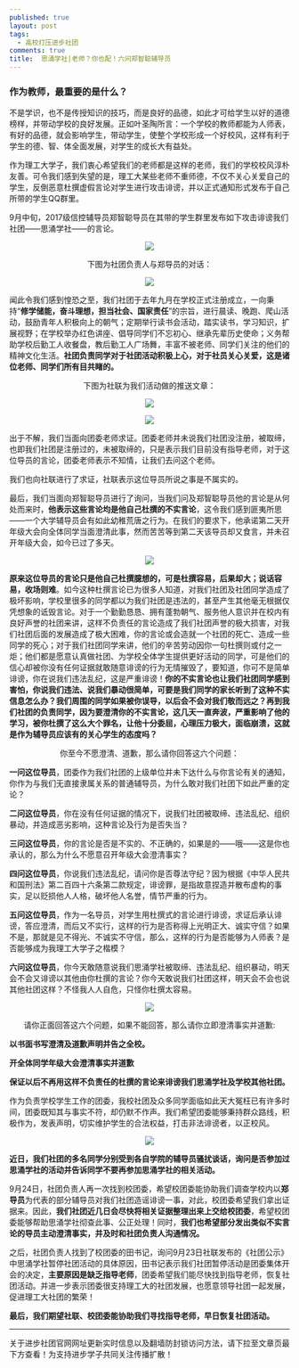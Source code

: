```yaml
---
published: true
layout: post
tags:
  - 高校打压进步社团
comments: true
title:  思涌学社|老师？你也配！六问郑智聪辅导员
---
```



### 作为教师，最重要的是什么？

不是学识，也不是传授知识的技巧，而是良好的品德，如此才可给学生以好的道德榜样，并带动学校的良好发展。正如叶圣陶所言：一个学校的教师都能为人师表，有好的品德，就会影响学生，带动学生，使整个学校形成一个好校风，这样有利于学生的德、智、体全面发展，对学生的成长大有益处。

作为理工大学子，我们衷心希望我们的老师都是这样的老师，我们的学校校风淳朴友善。可令我们感到失望的是，理工大某些老师不重师德，不仅不关心关爱自己的学生，反倒恶意杜撰虚假言论对学生进行攻击诽谤，并以正式通知形式发布于自己所带的学生QQ群里。

9月中旬，2017级信控辅导员郑智聪导员在其带的学生群里发布如下攻击诽谤我们社团——思涌学社——的言论。


<p align="center"> <img src="https://i.loli.net/2018/09/26/5bab1a3a2b564.jpg"> </p>

<p align="center"> 下图为社团负责人与郑导员的对话： </p>

<p align="center"> <img src="https://i.loli.net/2018/09/26/5bab1a8ca71de.jpg"> </p>

闻此令我们感到惶恐之至，我们社团于去年九月在学校正式注册成立，一向秉持“**修学储能，奋斗理想，担当社会、国家责任**”的宗旨，进行晨读、晚跑、爬山活动，鼓励青年人积极向上的朝气；定期举行读书会活动，踏实读书，学习知识，扩展视野；在学校举办红色讲座、倡导同学们不忘初心、继承先辈历史使命；义务帮助学校后勤工人收餐盘，教后勤工人广场舞，丰富不被老师、同学们关注的他们的精神文化生活。**社团负责同学对于社团活动积极上心，对于社员关心关爱，这是诸位老师、同学们所有目共睹的。**

<p align="center"> 下图为社联为我们活动做的推送文章： </p>

<p align="center"> <img src="https://i.loli.net/2018/09/26/5bab1ae0db7bf.jpg"> </p>

<p align="center"> <img src="https://i.loli.net/2018/09/26/5bab1b2124a33.jpg"> </p>

出于不解，我们当面向团委老师求证。团委老师并未说我们社团没注册，被取缔，也即我们社团是注册过的，未被取缔的，只是表示我们目前没有指导老师，对于这位导员的言论，团委老师表示不知情，让我们去问这个老师。

我们也向社联进行了求证，社联表示这位导员所说之事是不属实的。

最后，我们当面向郑智聪导员进行了询问，当我们问及郑智聪导员他的言论是从何处而来时，**他表示这些言论均是他自己杜撰的不实言论**，这令我们感到匪夷所思——一个大学辅导员会有如此幼稚荒唐之行为。在我们的要求下，他承诺第二天开年级大会向全体同学当面澄清此事，然而苦苦等到第二天该导员却又食言，并未召开年级大会，如今已过了多天。

<p align="center"> <img src="https://i.loli.net/2018/09/26/5bab1c0608f07.jpg"> </p>

**原来这位导员的言论只是他自己杜撰臆想的，可是杜撰容易，后果却大；说话容易，收场则难**。如今这种杜撰言论已为很多人知道，对我们社团及社团同学造成了极坏影响，学校里很多的同学都以为我们社团是违法的，甚至产生其他毫无根据仅凭想象的诋毁言论。对于一个勤勤恳恳、拥有蓬勃朝气、服务他人意识并在校内有良好声誉的社团来讲，这样不负责任的言论造成了我们社团声誉的极大损害，对我们社团后面的发展造成了极大困难，你的言论或会造就一个社团的死亡、造成一些同学的死心；对于我们社团同学来讲，他们的辛苦劳动因你一句杜撰则或付之一炬；他们都是愿意认真做社团、为学校全体学生提供更好活动的同学，可是他们的信心却被你没有任何证据就敢随意诽谤的行为无情摧毁了，要知道，你可不是简单诽谤，你在说我们违法乱纪，这是严重诽谤！**你的不实言论也让我们社团同学感到害怕，你说我们违法、说我们暴动很简单，可要是我们同学的家长听到了这种不实信息怎么办？我们周围的同学如果被你误导，以后会不会对我们敬而远之？再到我们社团的负责同学，因为要澄清你的不实言论，这几天一直奔波，严重影响了他的学习，被你杜撰了这么大个罪名，让他十分委屈，心理压力极大，面临崩溃，这就是作为辅导员应该有的关心学生的态度吗？**

<p align="center"> 你至今不愿澄清、道歉，那么请你回答这六个问题： </p>

**一问这位导员**，团委作为我们社团的上级单位并未下达什么与你言论有关的通知，你作为与我们无直接隶属关系的普通辅导员，为什么敢对我们社团下如此严重的定论？

**二问这位导员**，你在没有任何证据的情况下，说我们社团被取缔、违法乱纪、组织暴动，并造成恶劣影响，这种言论及行为是否失当？

**三问这位导员**，你的言论是否是不实的、不正确的，如果是的——哦——这是你也承认的，那么为什么不愿意召开年级大会澄清事实？

**四问这位导员**，你说我们违法乱纪，请问你是否尊法守纪？因为根据《中华人民共和国刑法》第二百四十六条第二款规定，诽谤罪，是指故意捏造并散布虚构的事实，足以贬损他人人格，破坏他人名誉，情节严重的行为。

**五问这位导员**，作为一名导员，对学生用杜撰式的言论进行诽谤，求证后承认诽谤，答应澄清，而后又不实行，这样的行为是否称得上光明正大、诚实守信？如果不是，那就是见不得光、不诚实不守信，那么，这样的行为是否能够为人师表？是否能够成为我理工大学子之楷模？

**六问这位导员**，你今天敢随意说我们思涌学社被取缔、违法乱纪、组织暴动，明天会不会又诽谤以其他由你杜撰的言论？你今天敢说我们社团这样，明天会不会也说其他社团这样？不怪我人人自危，只怪你杜撰太容易。

<p align="center"> <img src="https://i.loli.net/2018/09/26/5bab1ce60d822.jpg"> </p>

<p align="center"> 请你正面回答这六个问题，如果不能回答，那么请你立即澄清事实并道歉: </p>

**以书面书写澄清及道歉声明并告之全校。**

**开全体同学年级大会澄清事实并道歉**

**保证以后不再用这样不负责任的杜撰的言论来诽谤我们思涌学社及学校其他社团。**

作为负责学校学生工作的团委，我校社团及众多同学面临如此天大冤枉已有许多时间，团委既知其与事实不符，却仍默不作声。我们希望团委能够秉持群众路线，积极作为，发表声明，切实维护学生的合法权益，打击非法诽谤者，以正校风。

<p align="center"> <img src="https://i.loli.net/2018/09/26/5bab20d21f1a5.jpg"> </p>

**近日，我们社团的多名同学分别受到各自学院的辅导员骚扰谈话，询问是否参加过思涌学社的活动并告诉同学不要再参加思涌学社的相关活动。**

9月24日，社团负责人再一次找到校团委，希望校团委能协助我们调查学校内以**郑导员**为代表的部分辅导员对我们社团造谣诽谤一事，对此，校团委希望我们拿出证据来。因此，**我们社团近几日会尽快将相关证据整理出来上交给校团委**，希望校团委能够帮助思涌学社彻查此事、公正处理！同时，**我们也希望部分发出类似不实言论的导员主动澄清事实，并及时和社团负责人沟通情况。**

之后，社团负责人找到了校团委的田书记，询问9月23日社联发布的《社团公示》中思涌学社暂停社团活动的具体原因，田书记表示我们社团暂停活动是团委集体开会的决定，**主要原因是缺乏指导老师**，团委希望我们能尽快找到指导老师，恢复社团活动。并进一步表示团委很支持理工大的社团发展，也愿意领导社团一起发展，促进理工大社团的繁荣！

**最后，我们期望社联、校团委能协助我们寻找指导老师，早日恢复社团活动。**


---
关于进步社团官网网址更新实时信息以及翻墙防封锁访问方法，请下拉至文章页最下方查看！为支持进步学子共同关注传播扩散！
